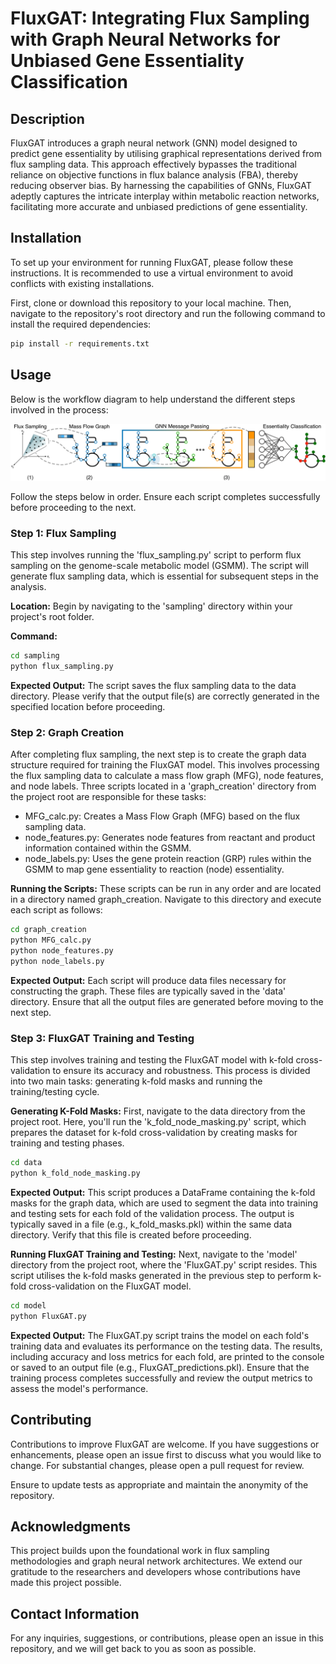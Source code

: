 # FluxGAT: Integrating Flux Sampling with Graph Neural Networks for Unbiased Gene Essentiality Classification

## Description
FluxGAT introduces a graph neural network (GNN) model designed to predict gene essentiality by utilising graphical representations derived from flux sampling data. This approach effectively bypasses the traditional reliance on objective functions in flux balance analysis (FBA), thereby reducing observer bias. By harnessing the capabilities of GNNs, FluxGAT adeptly captures the intricate interplay within metabolic reaction networks, facilitating more accurate and unbiased predictions of gene essentiality.

## Installation
To set up your environment for running FluxGAT, please follow these instructions. It is recommended to use a virtual environment to avoid conflicts with existing installations.

First, clone or download this repository to your local machine. Then, navigate to the repository's root directory and run the following command to install the required dependencies:

```bash
pip install -r requirements.txt
```

## Usage
Below is the workflow diagram to help understand the different steps involved in the process:

![Workflow Diagram](docs/FluxGAT_architecture.png)

Follow the steps below in order. Ensure each script completes successfully before proceeding to the next.

### Step 1: Flux Sampling
This step involves running the 'flux_sampling.py' script to perform flux sampling on the genome-scale metabolic model (GSMM). The script will generate flux sampling data, which is essential for subsequent steps in the analysis.

**Location:** Begin by navigating to the 'sampling' directory within your project's root folder.

**Command:**
```bash
cd sampling
python flux_sampling.py
```
**Expected Output:** The script saves the flux sampling data to the data directory. Please verify that the output file(s) are correctly generated in the specified location before proceeding.

### Step 2: Graph Creation
After completing flux sampling, the next step is to create the graph data structure required for training the FluxGAT model. This involves processing the flux sampling data to calculate a mass flow graph (MFG), node features, and node labels. Three scripts located in a 'graph_creation' directory from the project root are responsible for these tasks:

- MFG_calc.py: Creates a Mass Flow Graph (MFG) based on the flux sampling data.
- node_features.py: Generates node features from reactant and product information contained within the GSMM.
- node_labels.py: Uses the gene protein reaction (GRP) rules within the GSMM to map gene essentiality to reaction (node) essentiality. 

**Running the Scripts:**
These scripts can be run in any order and are located in a directory named graph_creation. Navigate to this directory and execute each script as follows:
```bash
cd graph_creation
python MFG_calc.py
python node_features.py
python node_labels.py
```
**Expected Output:** Each script will produce data files necessary for constructing the graph. These files are typically saved in the 'data' directory. Ensure that all the output files are generated before moving to the next step.

### Step 3: FluxGAT Training and Testing
This step involves training and testing the FluxGAT model with k-fold cross-validation to ensure its accuracy and robustness. This process is divided into two main tasks: generating k-fold masks and running the training/testing cycle.

**Generating K-Fold Masks:**
First, navigate to the data directory from the project root. Here, you'll run the 'k_fold_node_masking.py' script, which prepares the dataset for k-fold cross-validation by creating masks for training and testing phases.
```bash
cd data
python k_fold_node_masking.py
```
**Expected Output:** This script produces a DataFrame containing the k-fold masks for the graph data, which are used to segment the data into training and testing sets for each fold of the validation process. The output is typically saved in a file (e.g., k_fold_masks.pkl) within the same data directory. Verify that this file is created before proceeding.

**Running FluxGAT Training and Testing:**
Next, navigate to the 'model' directory from the project root, where the 'FluxGAT.py' script resides. This script utilises the k-fold masks generated in the previous step to perform k-fold cross-validation on the FluxGAT model.
```bash
cd model
python FluxGAT.py
```
**Expected Output:** The FluxGAT.py script trains the model on each fold's training data and evaluates its performance on the testing data. The results, including accuracy and loss metrics for each fold, are printed to the console or saved to an output file (e.g., FluxGAT_predictions.pkl). Ensure that the training process completes successfully and review the output metrics to assess the model's performance.

## Contributing
Contributions to improve FluxGAT are welcome. If you have suggestions or enhancements, please open an issue first to discuss what you would like to change. For substantial changes, please open a pull request for review.

Ensure to update tests as appropriate and maintain the anonymity of the repository.

## Acknowledgments

This project builds upon the foundational work in flux sampling methodologies and graph neural network architectures. We extend our gratitude to the researchers and developers whose contributions have made this project possible.

## Contact Information
For any inquiries, suggestions, or contributions, please open an issue in this repository, and we will get back to you as soon as possible.
